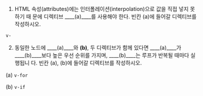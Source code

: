 1. HTML 속성(attributes)에는 인터폴레이션(interpolation)으로 값을 직접 넣지 못하기 때
  문에 디렉티브 ____(a)____를 사용해야 한다. 빈칸 (a)에 들어갈 디렉티브를 작성하시오.

  `v-`



2. 동일한 노드에 ____(a)____와 ____(b)____, 두 디렉티브가 함께 있다면 ____(a)____가
  ____(b)____보다 높은 우선 순위를 가지며, ____(b)____는 루프가 반복될 때마다 실행됩니
  다. 빈칸 (a), (b)에 들어갈 디렉티브를 작성하시오.

  (a) `v-for`

  (b)  `v-if`